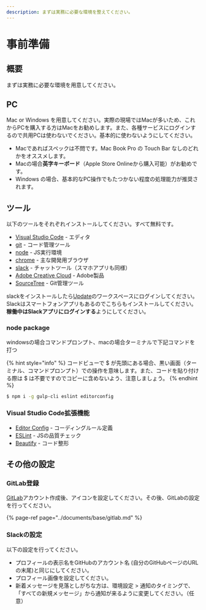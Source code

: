 ```yaml
---
description: まずは実務に必要な環境を整えてください。
---
```


# 事前準備

## 概要

まずは実務に必要な環境を用意してください。

## PC

Mac or Windows を用意してください。実際の現場ではMacが多いため、これからPCを購入する方はMacをお勧めします。また、各種サービスにログインするので共用PCは使わないでください。基本的に使わないようにしてください。

* Macであればスペックは不問です。Mac Book Pro の Touch Bar なしのどれかをオススメします。
* Macの場合**英字キーボード**（Apple Store Onlineから購入可能）がお勧めです。
* Windows の場合、基本的なPC操作でもたつかない程度の処理能力が推奨されます。

## ツール

以下のツールをそれぞれインストールしてください。すべて無料です。

* [Visual Studio Code](https://code.visualstudio.com/Download) - エディタ
* [git](https://git-scm.com/) - コード管理ツール
* [node](https://nodejs.org/ja/download/) - JS実行環境
* [chrome](https://support.google.com/chrome/answer/95346?co=GENIE.Platform%3DDesktop&amp;hl=ja) - 主な開発用ブラウザ
* [slack](https://slack.com/downloads/) - チャットツール（スマホアプリも同様）
* [Adobe Creative Cloud](https://www.adobe.com/jp/creativecloud/desktop-app.html) - Adobe製品
* [SourceTree](https://ja.atlassian.com/software/sourcetree) - Git管理ツール

slackをインストールしたら[Update](https://update-hub.slack.com)のワークスペースにログインしてください。Slackはスマートフォンアプリもあるのでこちらもインストールしてください。**稼働中はSlackアプリにログインする**ようにしてください。

### node package

windowsの場合コマンドプロンプト、macの場合ターミナルで下記コマンドを打つ

{% hint style="info" %}
コードビューで $ が先頭にある場合、黒い画面（ターミナル、コマンドプロンプト）での操作を意味します。また、コードを貼り付ける際は $ は不要ですのでコピーに含めないよう、注意しましょう。
{% endhint %}

```bash
$ npm i -g gulp-cli eslint editorconfig
```

### Visual Studio Code拡張機能

* [Editor Config](https://marketplace.visualstudio.com/items?itemName=EditorConfig.EditorConfig) - コーディングルール定義
* [ESLint](https://marketplace.visualstudio.com/items?itemName=dbaeumer.vscode-eslint) - JSの品質チェック
* [Beautify](https://marketplace.visualstudio.com/items?itemName=HookyQR.beautify) - コード整形

## その他の設定

### GitLab登録

[GitLab](https://gitlab.com/)アカウント作成後、アイコンを設定してください。その後、GitLabの設定を行ってください。

{% page-ref page="../documents/base/gitlab.md" %}

### Slackの設定

以下の設定を行ってください。

* プロフィールの表示名をGitHubのアカウント名 \(自分のGitHubページのURLの末尾\)と同じにしてください。
* プロフィール画像を設定してください。
* 新着メッセージを見落としがちな方は、環境設定 &gt; 通知のタイミングで、「すべての新規メッセージ」から通知が来るように変更してください。（任意）

